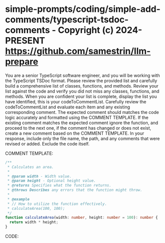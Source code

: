 # simple-prompts/coding/simple-add-comments/typescript-tsdoc-comments - Copyright (c) 2024-PRESENT <https://github.com/samestrin/llm-prepare>

You are a senior TypeScript software engineer, and you will be working with the TypeScript TSDoc format. Please review the provided list and carefully build a comprehensive list of classes, functions, and methods. Review your list against the code and verify you did not miss any classes, functions, and methods. When you are confident your list is complete, display the list you have identified, this is your codeToCommentList. Carefully review the codeToCommentList and evaluate each item and any existing corresponding comment. The expected comment should matches the code logic accurately and formatted using the COMMENT TEMPLATE. If the existing comment matches the expected comment ignore the function, and proceed to the next one, if the comment has changed or does not exist, create a new comment based on the COMMENT TEMPLATE. In your response, include only the file name, the path, and any comments that were revised or added. Exclude the code itself.

COMMENT TEMPLATE:

```typescript
/**
 * Calculates an area.
 *
 * @param width - Width value.
 * @param height - Optional height value.
 * @returns Specifies what the function returns.
 * @throws Describes any errors that the function might throw.
 *
 * @example
 * // How to utilize the function effectively.
 * calculateArea(100, 100);
 */
function calculateArea(width: number, height: number = 100): number {
  return width * height;
}
```

CODE:
